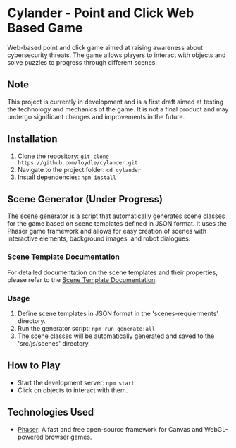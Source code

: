 # Cylander - Point and Click Web Based Game

Web-based point and click game aimed at raising awareness about cybersecurity threats. The game allows players to interact with objects and solve puzzles to progress through different scenes.

## Note

This project is currently in development and is a first draft aimed at testing the technology and mechanics of the game. It is not a final product and may undergo significant changes and improvements in the future.


## Installation

1. Clone the repository: `git clone https://github.com/loydle/cylander.git`
2. Navigate to the project folder: `cd cylander`
3. Install dependencies: `npm install`

## Scene Generator (Under Progress)

The scene generator is a script that automatically generates scene classes for the game based on scene templates defined in JSON format. It uses the Phaser game framework and allows for easy creation of scenes with interactive elements, background images, and robot dialogues.

### Scene Template Documentation

For detailed documentation on the scene templates and their properties, please refer to the [Scene Template Documentation](./scene-generator/SCENE_TEMPLATE_DOCUMENTATION.md).

### Usage

1. Define scene templates in JSON format in the 'scenes-requierments' directory.
2. Run the generator script: `npm run generate:all`
3. The scene classes will be automatically generated and saved to the 'src/js/scenes' directory.

## How to Play

- Start the development server: `npm start`
- Click on objects to interact with them.

## Technologies Used

- [Phaser](https://phaser.io/): A fast and free open-source framework for Canvas and WebGL-powered browser games.

